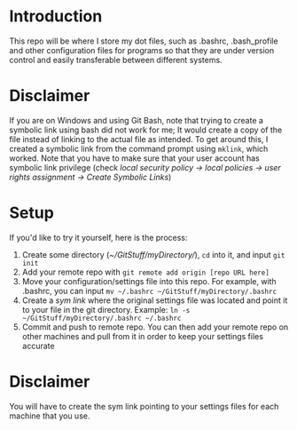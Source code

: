 # Introduction
This repo will be where I store my dot files, such as .bashrc, .bash_profile and other configuration files for programs so that
they are under version control and easily transferable between different systems.

# Disclaimer
If you are on Windows and using Git Bash, note that trying to create a symbolic link using bash did not work for me; It would create a copy of the file instead of linking
to the actual file as intended. To get around this, I created a symbolic link from the command prompt using `mklink`, which worked. Note that you have to make sure
that your user account has symbolic link privilege (check *local security policy -> local policies -> user rights assignment -> Create Symbolic Links*)

# Setup
If you'd like to try it yourself, here is the process:
1. Create some directory (*~/GitStuff/myDirectory/*), `cd` into it, and input `git init`
2. Add your remote repo with `git remote add origin [repo URL here]`
3. Move your configuration/settings file into this repo. For example, with .bashrc, you can input `mv ~/.bashrc ~/GitStuff/myDirectory/.bashrc`
4. Create a *sym link* where the original settings file was located and point it to your file in the git directory. Example: `ln -s ~/GitStuff/myDirectory/.bashrc ~/.bashrc`
5. Commit and push to remote repo. You can then add your remote repo on other machines and pull from it in order to keep your settings files accurate

# Disclaimer
You will have to create the sym link pointing to your settings files for each machine that you use.
